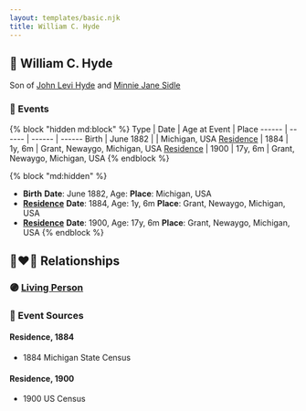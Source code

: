 ```yaml
---
layout: templates/basic.njk
title: William C. Hyde
---
```

## 🔵 William C. Hyde

Son of [John Levi Hyde](/people/2/23020300) and [Minnie Jane Sidle](/people/7/73883806)

### 📆 Events

{% block "hidden md:block" %}
Type | Date | Age at Event | Place
------ | ------ | ------ | ------
Birth | June 1882 |  | Michigan, USA
[Residence](#event-event-0) | 1884 | 1y, 6m | Grant, Newaygo, Michigan, USA
[Residence](#event-event-1) | 1900 | 17y, 6m | Grant, Newaygo, Michigan, USA
{% endblock %}

{% block "md:hidden" %}
- **Birth**
**Date**: June 1882, Age:
**Place**: Michigan, USA
- **[Residence](#event-event-0)**
**Date**: 1884, Age: 1y, 6m
**Place**: Grant, Newaygo, Michigan, USA
- **[Residence](#event-event-1)**
**Date**: 1900, Age: 17y, 6m
**Place**: Grant, Newaygo, Michigan, USA
{% endblock %}

## 👩‍❤️‍👨 Relationships

### 🟣 [Living Person](/people/3/32326528)

### 📰 Event Sources

#### <a id="event-event-0"></a> Residence, 1884
* 1884 Michigan State Census

#### <a id="event-event-1"></a> Residence, 1900
* 1900 US Census
